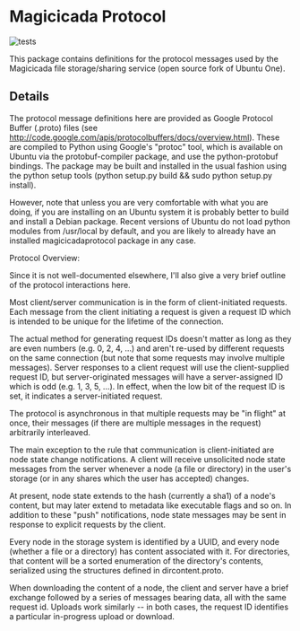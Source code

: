 Magicicada Protocol
===================

![tests](https://github.com/nessita/magicicada-protol/actions/workflows/tests.yml/badge.svg)

This package contains definitions for the protocol messages used by the
Magicicada file storage/sharing service (open source fork of Ubuntu One).


Details
-------

The protocol message definitions here are provided as Google Protocol
Buffer (.proto) files (see
http://code.google.com/apis/protocolbuffers/docs/overview.html).
These are compiled to Python using Google's "protoc" tool, which is
available on Ubuntu via the protobuf-compiler package, and use the
python-protobuf bindings.  The package may be built and installed in the
usual fashion using the python setup tools (python setup.py build &&
sudo python setup.py install).

However, note that unless you are very comfortable with what you are
doing, if you are installing on an Ubuntu system it is probably better
to build and install a Debian package.  Recent versions of Ubuntu do not
load python modules from /usr/local by default, and you are likely to
already have an installed magicicadaprotocol package in any case.

Protocol Overview:

Since it is not well-documented elsewhere, I'll also give a very brief
outline of the protocol interactions here.

Most client/server communication is in the form of client-initiated
requests.  Each message from the client initiating a request is given
a request ID which is intended to be unique for the lifetime of the
connection.

The actual method for generating request IDs doesn't matter as long as
they are even numbers (e.g. 0, 2, 4, ...) and aren't re-used by different
requests on the same connection (but note that some requests may involve
multiple messages).  Server responses to a client request will use the
client-supplied request ID, but server-originated messages will have a
server-assigned ID which is odd (e.g. 1, 3, 5, ...).  In effect, when the
low bit of the request ID is set, it indicates a server-initiated request.

The protocol is asynchronous in that multiple requests may be "in flight"
at once, their messages (if there are multiple messages in the
request) arbitrarily interleaved.

The main exception to the rule that communication is client-initiated are
node state change notifications.  A client will receive unsolicited node
state messages from the server whenever a node (a file or directory) in
the user's storage (or in any shares which the user has accepted) changes.

At present, node state extends to the hash (currently a sha1) of a
node's content, but may later extend to metadata like executable flags
and so on.  In addition to these "push" notifications, node state messages
may be sent in response to explicit requests by the client.

Every node in the storage system is identified by a UUID, and every node
(whether a file or a directory) has content associated with it.  For
directories, that content will be a sorted enumeration of the directory's
contents, serialized using the structures defined in dircontent.proto.

When downloading the content of a node, the client and server have a
brief exchange followed by a series of messages bearing data, all with
the same request id.  Uploads work similarly -- in both cases, the request
ID identifies a particular in-progress upload or download.
